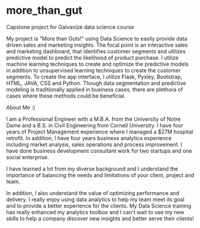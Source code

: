 # more_than_gut
Capstone project for Galvanize data science course


My project is "More than Guts!" using Data Science to easily provide data driven sales and marketing insights.  The focal point is an interactive sales and marketing dashboard, that identifies customer segments and utilizes predictive model to predict the likelihood of product purchase.  I utilize machine learning techniques to create and optimize the predictive models in addition to unsupervised learning techniques to create the customer segments.  To create the app interface, I utilize Flask, Pyxley, Bootstrap, HTML, JAVA, CSS and Python.  Though data segmentation and predictive modeling is traditionally applied in business cases, there are plethora of cases where these methods could be beneficial.

About Me :)

I am a Professional Engineer with a M.B.A. from the University of Notre Dame and a B.S. in Civil Engineering from Cornell University. I have four years of Project Management experience where I managed a $27M hospital retrofit. In addition, I have four years business analytics experience including market analysis, sales operations and process improvement. I have done business development consultant work for two startups and one social enterprise.
 
I have learned a lot from my diverse background and I understand the importance of balancing the needs and limitations of your client, project and team.
 
In addition, I also understand the value of optimizing performance and delivery.  I really enjoy using data analytics to help my team meet its goal and to provide a better experience for the clients.  My Data Science training has really enhanced my analytics toolbox and I can't wait to use my new skills to help a company discover new insights and better serve their clients!
